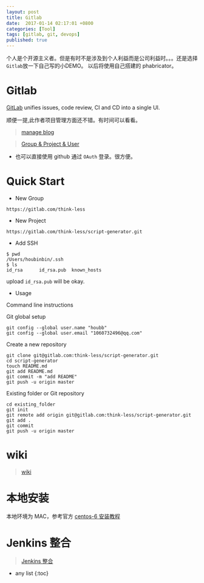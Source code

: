 ```yaml
---
layout: post
title: Gitlab
date:  2017-01-14 02:17:01 +0800
categories: [Tool]
tags: [gitlab, git, devops]
published: true
---
```





个人是个开源主义者。但是有时不是涉及到个人利益而是公司利益时。。。还是选择```Gitlab```放一下自己写的小DEMO。
以后将使用自己搭建的 phabricator。


# Gitlab

[GitLab](https://about.gitlab.com/) unifies issues, code review, CI and CD into a single UI.


顺便一提,此作者项目管理方面还不错。有时间可以看看。

> [manage blog](http://blog.csdn.net/huaishu/article/details/50475175)

> [Group & Project & User](http://comedsh.iteye.com/blog/2238338)

- 也可以直接使用 github 通过 ```OAuth``` 登录。很方便。

# Quick Start

- New Group

```
https://gitlab.com/think-less
```

- New Project

```
https://gitlab.com/think-less/script-generator.git
```

- Add SSH

```
$ pwd
/Users/houbinbin/.ssh
$ ls
id_rsa		id_rsa.pub	known_hosts
```

upload ```id_rsa.pub``` will be okay.


- Usage


Command line instructions


Git global setup

```
git config --global user.name "houbb"
git config --global user.email "1060732496@qq.com"
```

Create a new repository

```
git clone git@gitlab.com:think-less/script-generator.git
cd script-generator
touch README.md
git add README.md
git commit -m "add README"
git push -u origin master
```

Existing folder or Git repository

```
cd existing_folder
git init
git remote add origin git@gitlab.com:think-less/script-generator.git
git add .
git commit
git push -u origin master
```

# wiki

> [wiki](http://www.cnblogs.com/moshang-zjn/p/5757430.html)


# 本地安装


本地环境为 MAC，参考官方 [centos-6 安装教程](https://about.gitlab.com/installation/#centos-6)




# Jenkins 整合

> [Jenkins 整合](https://docs.gitlab.com/ee/integration/jenkins.html)




* any list
{:toc}